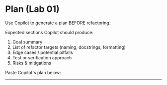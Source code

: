 # Plan (Lab 01)

Use Copilot to generate a plan BEFORE refactoring.

Expected sections Copilot should produce:
1. Goal summary
2. List of refactor targets (naming, docstrings, formatting)
3. Edge cases / potential pitfalls
4. Test or verification approach
5. Risks & mitigations

Paste Copilot's plan below:

---

